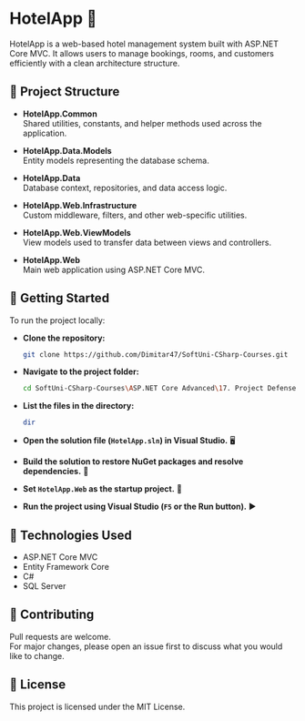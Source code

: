 # HotelApp 🏨

HotelApp is a web-based hotel management system built with ASP.NET Core MVC. It allows users to manage bookings, rooms, and customers efficiently with a clean architecture structure.

## 📁 Project Structure

- **HotelApp.Common**  
  Shared utilities, constants, and helper methods used across the application.

- **HotelApp.Data.Models**  
  Entity models representing the database schema.

- **HotelApp.Data**  
  Database context, repositories, and data access logic.

- **HotelApp.Web.Infrastructure**  
  Custom middleware, filters, and other web-specific utilities.

- **HotelApp.Web.ViewModels**  
  View models used to transfer data between views and controllers.

- **HotelApp.Web**  
  Main web application using ASP.NET Core MVC.

## 🚀 Getting Started

To run the project locally:

- **Clone the repository:**
  ```bash
  git clone https://github.com/Dimitar47/SoftUni-CSharp-Courses.git
  ```

- **Navigate to the project folder:**
  ```bash
  cd SoftUni-CSharp-Courses\ASP.NET Core Advanced\17. Project Defense\HotelApp
  ```

- **List the files in the directory:**
  ```bash
  dir
  ```

- **Open the solution file (`HotelApp.sln`) in Visual Studio.** 🖥️

- **Build the solution to restore NuGet packages and resolve dependencies.** 🔧

- **Set `HotelApp.Web` as the startup project.** 🚀

- **Run the project using Visual Studio (`F5` or the Run button).** ▶️

## 🔧 Technologies Used

- ASP.NET Core MVC  
- Entity Framework Core  
- C#  
- SQL Server  

## 🤝 Contributing

Pull requests are welcome.  
For major changes, please open an issue first to discuss what you would like to change.

## 📝 License

This project is licensed under the MIT License.
